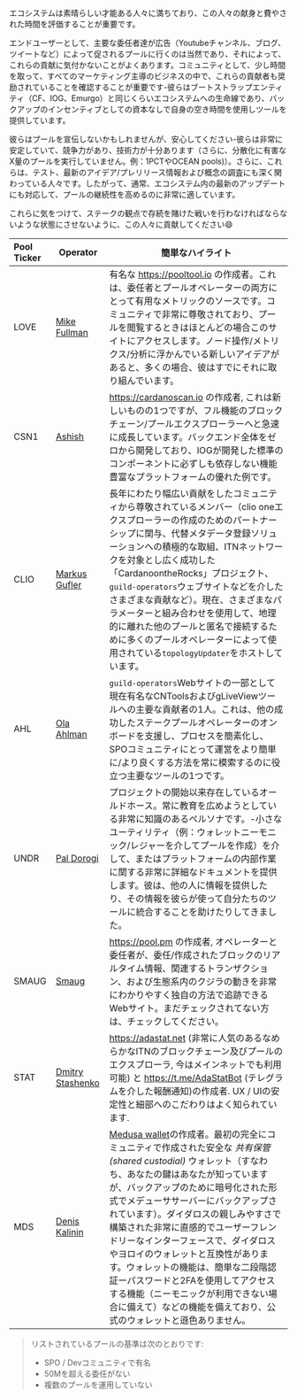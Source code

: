 エコシステムは素晴らしい才能ある人々に満ちており、この人々の献身と費やされた時間を評価することが重要です。

エンドユーザーとして、主要な委任者達が広告（Youtubeチャンネル、ブログ、ツイートなど）によって促されるプールに行くのは当然であり、それによって、これらの貢献に気付かないことがよくあります。コミュニティとして、少し時間を取って、すべてのマーケティング主導のビジネスの中で、これらの貢献者も奨励されていることを確認することが重要です-彼らはブートストラップエンティティ（CF、IOG、Emurgo）と同じくらいエコシステムへの生命線であり、バックアップのインセンティブとしての資本なしで自身の空き時間を使用しツールを提供しています。

彼らはプールを宣伝しないかもしれませんが、安心してください-彼らは非常に安定していて、競争力があり、技術力が十分あります（さらに、分散化に有害なX量のプールを実行していません。例：1PCTやOCEAN pools)）。さらに、これらは、テスト、最新のアイデア/プレリリース情報および概念の調査にも深く関わっている人々です。したがって、通常、エコシステム内の最新のアップデートにも対応して、プールの継続性を高めるのに非常に適しています。 

これらに気をつけて、ステークの観点で存続を賭けた戦いを行わなければならないような状態にさせないように、この人々に貢献してください:smile:

|Pool Ticker   |Operator          |簡単なハイライト                                  |
|:-------------|------------------|-------------------------------------------------|
|LOVE          |[Mike Fullman]    |有名な https://pooltool.io の作成者。これは、委任者とプールオペレーターの両方にとって有用なメトリックのソースです。コミュニティで非常に尊敬されており、プールを閲覧するときはほとんどの場合このサイトにアクセスします。ノード操作/メトリクス/分析に浮かんでいる新しいアイデアがあると、多くの場合、彼はすでにそれに取り組んでいます。|
|CSN1          |[Ashish]          | https://cardanoscan.io の作成者, これは新しいものの1つですが、フル機能のブロックチェーン/プールエクスプローラーへと急速に成長しています。バックエンド全体をゼロから開発しており、IOGが開発した標準のコンポーネントに必ずしも依存しない機能豊富なプラットフォームの優れた例です。|
|CLIO          |[Markus Gufler]   |長年にわたり幅広い貢献をしたコミュニティから尊敬されているメンバー（clio oneエクスプローラーの作成のためのパートナーシップに関与、代替メタデータ登録ソリューションへの積極的な取組、ITNネットワークを対象とし広く成功した「CardanoontheRocks」プロジェクト、`guild-operators`ウェブサイトなどを介したさまざまな貢献など）。現在、さまざまなパラメーターと組み合わせを使用して、地理的に離れた他のプールと匿名で接続するために多くのプールオペレーターによって使用されている`topologyUpdater`をホストしています。|
|AHL           |[Ola Ahlman]      |`guild-operators`Webサイトの一部として現在有名なCNToolsおよびgLiveViewツールへの主要な貢献者の1人。これは、他の成功したステークプールオペレーターのオンボードを支援し、プロセスを簡素化し、SPOコミュニティにとって運営をより簡単に/より良くする方法を常に模索するのに役立つ主要なツールの1つです。|
|UNDR          |[Pal Dorogi]      |プロジェクトの開始以来存在しているオールドホース。常に教育を広めようとしている非常に知識のあるペルソナです。-小さなユーティリティ（例：ウォレットニーモニック/レジャーを介してプールを作成）を介して、またはプラットフォームの内部作業に関する非常に詳細なドキュメントを提供します。彼は、他の人に情報を提供したり、その情報を彼らが使って自分たちのツールに統合することを助けたりしてきました。 |
|SMAUG         |[Smaug]           | https://pool.pm の作成者, オペレーターと委任者が、委任/作成されたブロックのリアルタイム情報、関連するトランザクション、および生態系内のクジラの動きを非常にわかりやすく独自の方法で追跡できるWebサイト。まだチェックされてない方は、チェックしてください。|
|STAT          |[Dmitry Stashenko]| https://adastat.net (非常に人気のあるなめらかなITNのブロックチェーン及びプールのエクスプローラ, 今はメインネットでも利用可能) と https://t.me/AdaStatBot (テレグラムを介した報酬通知)の作成者. UX / UIの安定性と細部へのこだわりはよく知られています.|
|MDS           |[Denis Kalinin]   | [Medusa wallet](https://adawallet.io)の作成者。最初の完全にコミュニティで作成された安全な *共有保管(shared custodial)* ウォレット（すなわち、あなたの鍵はあなたが知っていますが、バックアップのために暗号化された形式でメデューササーバーにバックアップされています）。ダイダロスの親しみやすさで構築された非常に直感的でユーザーフレンドリーなインターフェースで、ダイダロスやヨロイのウォレットと互換性があります。ウォレットの機能は、簡単な二段階認証ーパスワードと2FAを使用してアクセスする機能（ニーモニックが利用できない場合に備えて）などの機能を備えており、公式のウォレットと遜色ありません。|

> リストされているプールの基準は次のとおりです:
>  - SPO / Devコミュニティで有名
>  - 50Mを超える委任がない
>  - 複数のプールを運用していない

[Mike Fullman]: https://t.me/papacarp
[Ashish]: https://t.me/blStitch
[Markus Gufler]: https://t.me/gufmar
[Pal Dorogi]: https://t.me/iilap
[Ola Ahlman]: https://t.me/olaahlman
[Smaug]: https://t.me/SmaugPool
[Dmitry Stashenko]: https://t.me/dmitry_stas
[Denis Kalinin]: https://t.me/Fell_x27
